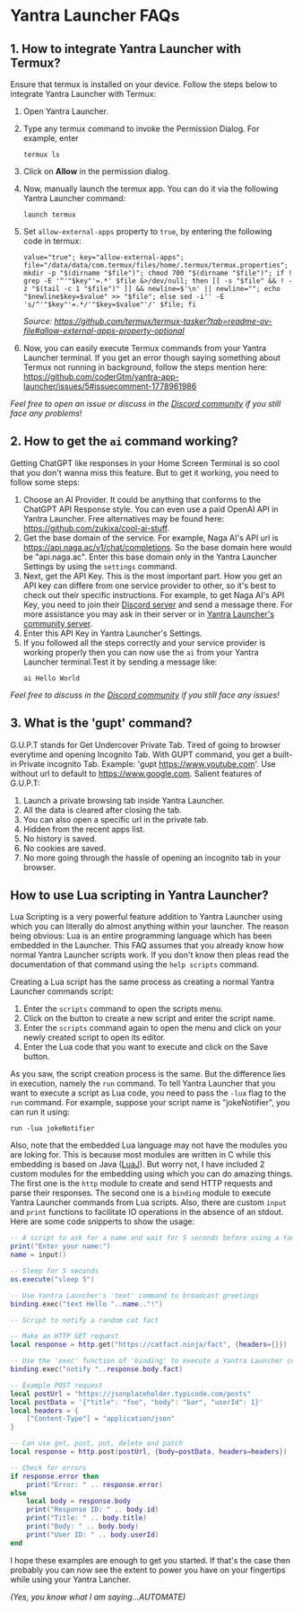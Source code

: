


# Yantra Launcher FAQs

## 1. How to integrate Yantra Launcher with Termux?
Ensure that termux is installed on your device. Follow the steps below to integrate Yantra Launcher with Termux:
1. Open Yantra Launcher.
2. Type any termux command to invoke the Permission Dialog. For example, enter
   ```
   termux ls
   ```
3. Click on **Allow** in the permission dialog.
4. Now, manually launch the termux app. You can do it via the following Yantra Launcher command:
   ```
   launch termux
   ```
5. Set `allow-external-apps` property to `true`, by entering the following code in termux:
   ```
   value="true"; key="allow-external-apps"; file="/data/data/com.termux/files/home/.termux/termux.properties"; mkdir -p "$(dirname "$file")"; chmod 700 "$(dirname "$file")"; if ! grep -E '^'"$key"'=.*' $file &>/dev/null; then [[ -s "$file" && ! -z "$(tail -c 1 "$file")" ]] && newline=$'\n' || newline=""; echo "$newline$key=$value" >> "$file"; else sed -i'' -E 's/^'"$key"'=.*/'"$key=$value"'/' $file; fi
   ```
   *Source: https://github.com/termux/termux-tasker?tab=readme-ov-file#allow-external-apps-property-optional*

6. Now, you can easily execute Termux commands from your Yantra Launcher terminal. If you get an error though saying something about Termux not running in background, follow the steps mention here: https://github.com/coderGtm/yantra-app-launcher/issues/5#issuecomment-1778961986

*Feel free to open an issue or discuss in the [Discord community](https://discord.gg/sRZUG8rPjk) if you still face any problems!*


## 2. How to get the `ai` command working?
Getting ChatGPT like responses in your Home Screen Terminal is so cool that you don't wanna miss this feature. But to get it working, you need to follow some steps:

1. Choose an AI Provider. It could be anything that conforms to the ChatGPT API Response style. You can even use a paid OpenAI API in Yantra Launcher. Free alternatives may be found here: https://github.com/zukixa/cool-ai-stuff.
2. Get the base domain of the service. For example, Naga AI's API url is https://api.naga.ac/v1/chat/completions. So the base domain here would be "api.naga.ac". Enter this base domain only in the Yantra Launcher Settings by using the `settings` command.
3. Next, get the API Key. This is the most important part. How you get an API key can differe from one service provider to other, so it's best to check out their specific instructions. For example, to get Naga AI's API Key, you need to join their [Discord server](https://discord.naga.ac/) and send a message there. For more assistance you may ask in their server or in [Yantra Launcher's community server](https://discord.gg/sRZUG8rPjk).
4. Enter this API Key in Yantra Launcher's Settings.
5. If you followed all the steps correctly and your service provider is working properly then you can now use the `ai` from your Yantra Launcher terminal.Test it by sending a message like:
   ```
   ai Hello World
   ```
*Feel free to discuss in the [Discord community](https://discord.gg/sRZUG8rPjk) if you still face any issues!*

## 3. What is the 'gupt' command?
G.U.P.T stands for Get Undercover Private Tab. Tired of going to browser everytime and opening Incognito Tab. With GUPT command, you get a built-in Private incognito Tab. Example: 'gupt https://www.youtube.com'. Use without url to default to https://www.google.com. Salient features of G.U.P.T:

1. Launch a private browsing tab inside Yantra Launcher.
2. All the data is cleared after closing the tab.
3. You can also open a specific url in the private tab.
4. Hidden from the recent apps list.
5. No history is saved.
6. No cookies are saved.
7. No more going through the hassle of opening an incognito tab in your browser.

## How to use Lua scripting in Yantra Launcher?
Lua Scripting is a very powerful feature addition to Yantra Launcher using which you can literally do almost anything within your launcher. The reason being obvious: Lua is an entire programming language which has been embedded in the Launcher. This FAQ assumes that you already know how normal Yantra Launcher scripts work. If you don't know then pleas read the documentation of that command using the `help scripts` command.

Creating a Lua script has the same process as creating a normal Yantra Launcher commands script:

1. Enter the `scripts` command to open the scripts menu.
2. Click on the button to create a new script and enter the script name.
3. Enter the `scripts` command again to open the menu and click on your newly created script to open its editor.
4. Enter the Lua code that you want to execute and click on the Save button.

As you saw, the script creation process is the same. But the difference lies in execution, namely the `run` command. To tell Yantra Launcher that you want to execute a script as Lua code, you need to pass the `-lua` flag to the `run` command. For example, suppose your script name is "jokeNotifier", you can run it using:
```
run -lua jokeNotifier
```

Also, note that the embedded Lua language may not have the modules you are loking for. This is because most modules are written in C while this embedding is based on Java ([LuaJ](http://www.luaj.org/luaj.html)). But worry not, I have included 2 custom modules for the embedding using which you can do amazing things. The first one is the `http` module to create and send HTTP requests and parse their responses. The second one is a `binding` module to execute Yantra Launcher commands from Lua scripts. Also, there are custom `input` and `print` functions to facilitate IO operations in the absence of an stdout. Here are some code snipperts to show the usage:

```lua
-- A script to ask for a name and wait for 5 seconds before using a Yantra Launcher command
print("Enter your name:")
name = input()

-- Sleep for 5 seconds
os.execute("sleep 5")

-- Use Yantra Launcher's 'text' command to broadcast greetings
binding.exec("text Hello "..name.."!")
```

```lua
-- Script to notify a random cat fact

-- Make an HTTP GET request
local response = http.get("https://catfact.ninja/fact", {headers={}})

-- Use the 'exec' function of 'binding' to execute a Yantra Launcher command string
binding.exec("notify "..response.body.fact)
```

```lua
-- Example POST request
local postUrl = "https://jsonplaceholder.typicode.com/posts"
local postData = '{"title": "foo", "body": "bar", "userId": 1}'
local headers = {
    ["Content-Type"] = "application/json"
}

-- Can use get, post, put, delete and patch
local response = http.post(postUrl, {body=postData, headers=headers})

-- Check for errors
if response.error then
    print("Error: " .. response.error)
else
    local body = response.body
    print("Response ID: " .. body.id)
    print("Title: " .. body.title)
    print("Body: " .. body.body)
    print("User ID: " .. body.userId)
end
```
I hope these examples are enough to get you started. If that's the case then probably you can now see the extent to power you have on your fingertips while using your Yantra Lancher. 


_(Yes, you know what I am saying...AUTOMATE)_
